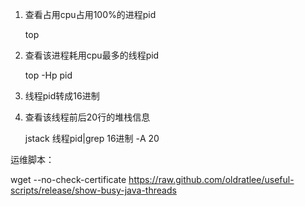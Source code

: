 1. 查看占用cpu占用100%的进程pid

   top

2. 查看该进程耗用cpu最多的线程pid

   top -Hp pid

3. 线程pid转成16进制

4. 查看该线程前后20行的堆栈信息

   jstack 线程pid|grep 16进制 -A 20



运维脚本：

wget --no-check-certificate https://raw.github.com/oldratlee/useful-scripts/release/show-busy-java-threads